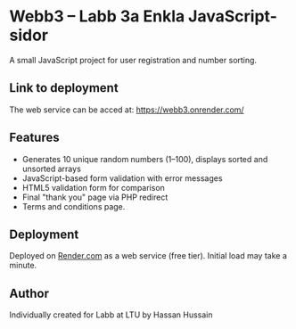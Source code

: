 # Webb3 – Labb 3a Enkla JavaScript-sidor

A small JavaScript project for user registration and number sorting.

## Link to deployment

The web service can be acced at: https://webb3.onrender.com/

## Features
- Generates 10 unique random numbers (1–100), displays sorted and unsorted arrays
- JavaScript-based form validation with error messages
- HTML5 validation form for comparison
- Final "thank you" page via PHP redirect
- Terms and conditions page.

## Deployment
Deployed on [Render.com](https://render.com/) as a web service (free tier). Initial load may take a minute.

## Author
Individually created for Labb at LTU by Hassan Hussain
